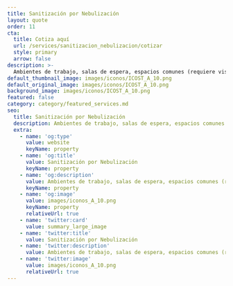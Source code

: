 ```yaml
---
title: Sanitización por Nebulización
layout: quote
order: 11
cta:
  title: Cotiza aquí
  url: /services/sanitizacion_nebulizacion/cotizar
  style: primary
  arrow: false
description: >-
  Ambientes de trabajo, salas de espera, espacios comunes (requiere visita y limpieza general previa)
default_thumbnail_image: images/iconos/ICOST_A_10.png
default_original_image: images/iconos/ICOST_A_10.png
background_image: images/iconos/ICOST_A_10.png
featured: false
category: category/featured_services.md
seo:
  title: Sanitización por Nebulización
  description: Ambientes de trabajo, salas de espera, espacios comunes (requiere visita y limpieza general previa)
  extra:
    - name: 'og:type'
      value: website
      keyName: property
    - name: 'og:title'
      value: Sanitización por Nebulización
      keyName: property
    - name: 'og:description'
      value: Ambientes de trabajo, salas de espera, espacios comunes (requiere visita y limpieza general previa)
      keyName: property
    - name: 'og:image'
      value: images/iconos_A_10.png
      keyName: property
      relativeUrl: true
    - name: 'twitter:card'
      value: summary_large_image
    - name: 'twitter:title'
      value: Sanitización por Nebulización
    - name: 'twitter:description'
      value: Ambientes de trabajo, salas de espera, espacios comunes (requiere visita y limpieza general previa)
    - name: 'twitter:image'
      value: images/iconos_A_10.png
      relativeUrl: true
---
```

